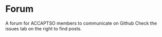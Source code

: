 Forum
=====

A forum for ACCAPTSO members to communicate on Github
Check the issues tab on the right to find posts.
